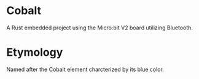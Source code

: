 # Cobalt
A Rust embedded project using the Micro:bit V2 board utilizing Bluetooth.

# Etymology
Named after the Cobalt element charcterized by its blue color.